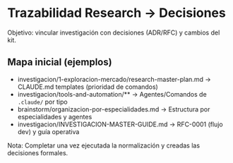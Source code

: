 # Trazabilidad Research → Decisiones

Objetivo: vincular investigación con decisiones (ADR/RFC) y cambios del kit.

## Mapa inicial (ejemplos)
- investigacion/1-exploracion-mercado/research-master-plan.md → CLAUDE.md templates (prioridad de comandos)
- investigacion/tools-and-automation/** → Agentes/Comandos de `.claude/` por tipo
- brainstorm/organizacion-por-especialidades.md → Estructura por especialidades y agentes
- investigacion/INVESTIGACION-MASTER-GUIDE.md → RFC-0001 (flujo dev) y guía operativa

Nota: Completar una vez ejecutada la normalización y creadas las decisiones formales.
